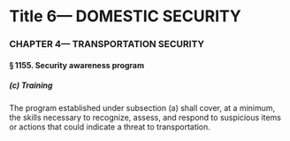 
# Title 6— DOMESTIC SECURITY
### CHAPTER 4— TRANSPORTATION SECURITY
#### § 1155. Security awareness program
##### (c) Training

The program established under subsection (a) shall cover, at a minimum, the skills necessary to recognize, assess, and respond to suspicious items or actions that could indicate a threat to transportation.
